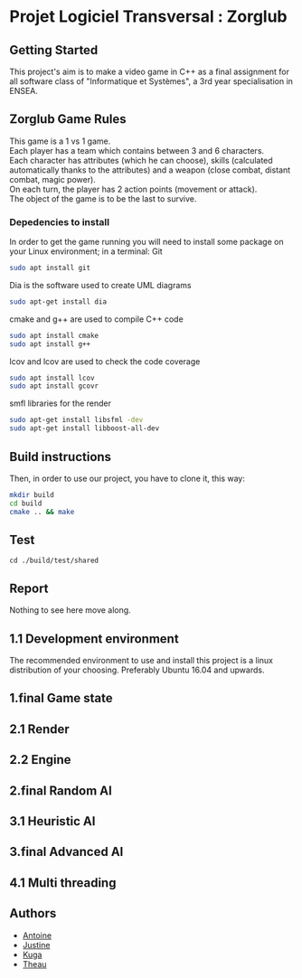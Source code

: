 # Projet Logiciel Transversal : Zorglub

## Getting Started

This project's aim is to make a video game in C++ as a final assignment for all software class of "Informatique et Systèmes", a 3rd year specialisation in ENSEA.

## Zorglub Game Rules

This game is a 1 vs 1 game.  
Each player has a team which contains between 3 and 6 characters.  
Each character has attributes (which he can choose), skills (calculated automatically thanks to the attributes) and a weapon (close combat, distant combat, magic power).  
On each turn, the player has 2 action points (movement or attack).  
The object of the game is to be the last to survive.


### Depedencies to install
In order to get the game running  you will need to install some package on your Linux environment; in a terminal:
Git 
```bash
sudo apt install git
```
Dia is the software used to create UML diagrams

```bash
sudo apt-get install dia
```
cmake and g++ are used to compile C++ code

```bash
sudo apt install cmake
sudo apt install g++
```

lcov and lcov are used to check the code coverage
```bash
sudo apt install lcov
sudo apt install gcovr
```

smfl libraries for the render

```bash
sudo apt-get install libsfml -dev
sudo apt-get install libboost-all-dev
```



## Build instructions
Then, in order to use our project, you have to clone it, this way:

```bash
mkdir build
cd build
cmake .. && make

```
## Test
```
cd ./build/test/shared
```

## Report

Nothing to see here move along.

## 1.1 Development environment
The recommended environment to use and install this project is a linux distribution of your choosing. Preferably Ubuntu 16.04 and upwards.

## 1.final Game state

## 2.1 Render

## 2.2 Engine

## 2.final Random AI

## 3.1 Heuristic AI

## 3.final Advanced AI

## 4.1 Multi threading

## Authors

* [Antoine](www.linkedin.com/in/antoine-montmaur-918936175)
* [Justine](www.linkedin.com/in/justine-charlet-0512 )
* [Kuga](https://github.com/Kuga23/)
* [Theau](https://github.com/iceliades/)

